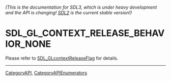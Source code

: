 ###### (This is the documentation for SDL3, which is under heavy development and the API is changing! [SDL2](https://wiki.libsdl.org/SDL2/) is the current stable version!)
# SDL_GL_CONTEXT_RELEASE_BEHAVIOR_NONE

Please refer to [SDL_GLcontextReleaseFlag](SDL_GLcontextReleaseFlag) for details.

----
[CategoryAPI](CategoryAPI), [CategoryAPIEnumerators](CategoryAPIEnumerators)

